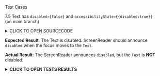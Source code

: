Test Cases

7.5 Text has `disabled={false}` and `accessibilityState={{disabled:true}}` (on main branch)

<details><summary>CLICK TO OPEN SOURCECODE</summary>
<p>

Full SourceCode Available at https://github.com/fabriziobertoglio1987/ReactNativeAwesomeProject/blob/switch-component-does-not-disable-click/App.js

```javascript
```

</p>
</details>

**Expected Result**:
The Text is disabled. ScreenReader should announce `disabled` when the focus moves to the `Text`.

**Actual Result**:
The ScreenReader announces `disabled`, but the `Text` is **NOT** disabled.

**<details><summary>CLICK TO OPEN TESTS RESULTS</summary>**
<p>

<video src="" width="1000" />

</p>
</details>
